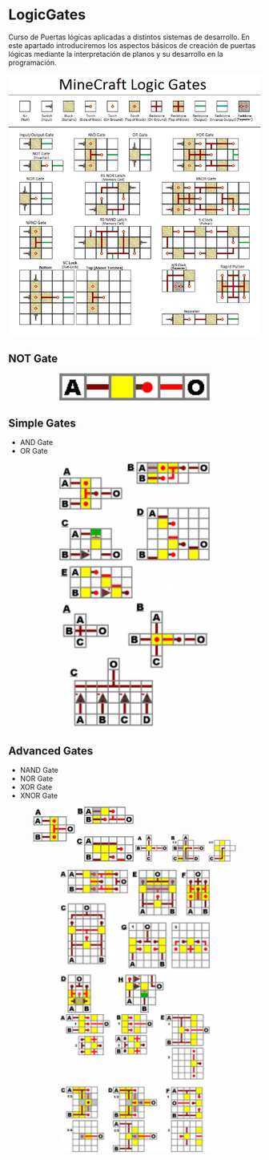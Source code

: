 # LogicGates
Curso de Puertas lógicas aplicadas a distintos sistemas de desarrollo.
En este apartado introduciremos los aspectos básicos de creación de puertas lógicas mediante la interpretación de planos y su desarrollo en la programación.


<p align="center">
	<img  src="/src/images/LogicGates/StandardLogicGates.jpg" width="600"/>
</p>

<h2> NOT Gate</h2>

<p align="center">
	<img  src="/src/images/LogicGates/NOT_gate.png" width="300"/>
</p>

<h2> Simple Gates</h2>
<ul>
  <li> AND Gate</li>
  <li> OR Gate</li>
</ul>

<p align="center">
  <img  src="/src/images/LogicGates/AND_gate.png" width="300"/>
  <img  src="/src/images/LogicGates/OR_gate.png" width="300"/>
</p>


<h2> Advanced Gates</h2>
<ul>
  <li> NAND Gate</li>
  <li> NOR Gate</li>
  <li> XOR Gate</li>
  <li> XNOR Gate</li>
</ul>
<p align="center">
  <img  src="/src/images/LogicGates/NAND_gate.png" width="200"/>
  <img  src="/src/images/LogicGates/NOR_gate.png" width="200"/>
</p>
<p align="center">
  <img  src="/src/images/LogicGates/XOR_gate.png" width="300"/>
  <img  src="/src/images/LogicGates/XNOR_gate.png" width="300"/>
</p>